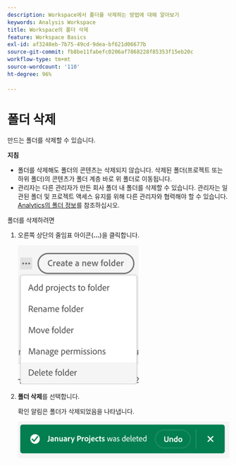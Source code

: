 ```yaml
---
description: Workspace에서 폴더를 삭제하는 방법에 대해 알아보기
keywords: Analysis Workspace
title: Workspace의 폴더 삭제
feature: Workspace Basics
exl-id: af3248eb-7b75-49cd-9dea-bf621d06677b
source-git-commit: fb8be11fabefc0206af7868228f85353f15eb20c
workflow-type: tm+mt
source-wordcount: '110'
ht-degree: 96%

---
```


# 폴더 삭제

만드는 폴더를 삭제할 수 있습니다.

**지침**

* 폴더를 삭제해도 폴더의 콘텐츠는 삭제되지 않습니다. 삭제된 폴더(프로젝트 또는 하위 폴더)의 콘텐츠가 폴더 계층 바로 위 폴더로 이동됩니다.
* 관리자는 다른 관리자가 만든 회사 폴더 내 폴더를 삭제할 수 있습니다. 관리자는 일관된 폴더 및 프로젝트 액세스 유지를 위해 다른 관리자와 협력해야 할 수 있습니다. [Analytics의 폴더 정보](/help/analyze/analysis-workspace/build-workspace-project/workspace-folders/about-folders.md)를 참조하십시오.

폴더를 삭제하려면

1. 오른쪽 상단의 줄임표 아이콘(**...**)을 클릭합니다.

   ![](/help/analyze/analysis-workspace/build-workspace-project/assets/select-delete-folder.png)

2. **폴더 삭제**&#x200B;를 선택합니다.

   확인 알림은 폴더가 삭제되었음을 나타냅니다.

   ![](/help/analyze/analysis-workspace/build-workspace-project/assets/deleted-folder.png)
